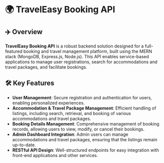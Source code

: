 # 🌍 TravelEasy Booking API

## ✈️ Overview
**TravelEasy Booking API** is a robust backend solution designed for a full-featured booking and travel management platform, built using the MERN stack (MongoDB, Express.js, Node.js). This API enables service-based applications to manage user registrations, search for accommodations and travel packages, and facilitate bookings.

## 🛠️ Key Features
- **User Management**: Secure registration and authentication for users, enabling personalized experiences.
- **Accommodation & Travel Package Management**: Efficient handling of listings, including search, retrieval, and booking of various accommodations and travel packages.
- **Booking Details Management**: Comprehensive management of booking records, allowing users to view, modify, or cancel their bookings.
- **Admin Dashboard Integration**: Admin users can manage accommodations and travel packages, ensuring that the listings remain up-to-date.
- **RESTful API Design**: Well-structured endpoints for easy integration with front-end applications and other services.


